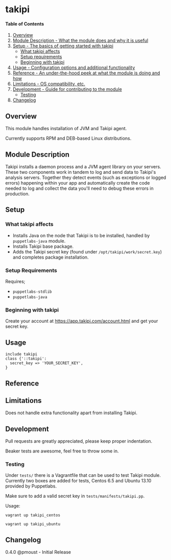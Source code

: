 # takipi

#### Table of Contents

1. [Overview](#overview)
2. [Module Description - What the module does and why it is useful](#module-description)
3. [Setup - The basics of getting started with takipi](#setup)
    * [What takipi affects](#what-takipi-affects)
    * [Setup requirements](#setup-requirements)
    * [Beginning with takipi](#beginning-with-takipi)
4. [Usage - Configuration options and additional functionality](#usage)
5. [Reference - An under-the-hood peek at what the module is doing and how](#reference)
5. [Limitations - OS compatibility, etc.](#limitations)
6. [Development - Guide for contributing to the module](#development)
    * [Testing](#testing)
7. [Changelog](#chagelog)

## Overview

This module handles installation of JVM and Takipi agent.

Currently supports RPM and DEB-based Linux distributions.

## Module Description

Takipi installs a daemon process and a JVM agent library on your servers. These two components work in tandem to log and send data to Takipi's analysis servers. Together they detect events (such as exceptions or logged errors) happening within your app and automatically create the code needed to log and collect the data you'll need to debug these errors in production.


## Setup

### What takipi affects

* Installs Java on the node that Takipi is to be installed, handled by `puppetlabs-java` module. 
* Installs Takipi base package.
* Adds the Takipi secret key (found under `/opt/takipi/work/secret.key`) and completes package installation.

### Setup Requirements 

Requires;

* `puppetlabs-stdlib`
* `puppetlabs-java`

### Beginning with takipi

Create your account at https://app.takipi.com/account.html and get your secret key.

## Usage

```
include takipi
class {'::takipi':
  secret_key => 'YOUR_SECRET_KEY',
}
```

## Reference


## Limitations

Does not handle extra functionality apart from installing Takipi.

## Development

Pull requests are greatly appreciated, please keep proper indentation.

Beaker tests are awesome, feel free to throw some in.

### Testing

Under `tests/` there is a Vagrantfile that can be used to test Takipi module. Currently two boxes are added for tests, Centos 6.5 and Ubuntu 13.10 provided by Puppetlabs.

Make sure to add a valid secret key in `tests/manifests/takipi.pp`.

Usage:

`vagrant up takipi_centos`

`vagrant up takipi_ubuntu`

## Changelog

0.4.0 @pmoust - Initial Release

